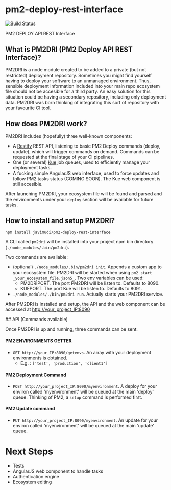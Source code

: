 # pm2-deploy-rest-interface
[![Build Status](https://api.travis-ci.org/javimudi/pm2-deploy-rest-interface.png?branch=master)](https://travis-ci.org/javimudi/pm2-deploy-rest-interface)

PM2 DEPLOY API REST Interface

## What is PM2DRI (PM2 Deploy API REST Interface)?

PM2DRI is a node module created to be added to a private (but not restricted) deployment repository. Sometimes you might find yourself having to deploy your software to an unmanaged environment. Thus, sensible deployment information included into your main repo ecosystem file should not be accesible for a third party. An easy solution for this situation could be having a secondary repository, including only deployment data. PM2DRI was born thinking of integrating this sort of repository with your favourite CI tool.

## How does PM2DRI work?

PM2DRI includes (hopefully) three well-known components:
* A [Restify](http://restify.com) REST API, listening to basic PM2 Deploy commands (deploy, update), which will trigger commands on demand. Commands can be requested at the final stage of your CI pipelines.
* One (or several) [Kue](http://automattic.github.io/kue/) job queues, used to efficiently manage your deployment tasks.
* A fucking simple AngularJS web interface, used to force updates and follow PM2 tasks status (COMING SOON). The Kue web component is still accesible.

After launching PM2DRI, your ecosystem file will be found and parsed and the environments under your `deploy` section will be available for future tasks.

## How to install and setup PM2DRI?

```
npm install javimudi/pm2-deploy-rest-interface
```

A CLI called `pm2dri` will be installed into your project npm bin directory (`./node_modules/.bin/pm2dri`).

Two commands are available:

* (optional) `./node_modules/.bin/pm2dri init`. Appends a custom app to your ecosystem file. PM2DRI will be started when using `pm2 start _your_ecosystem_file.json5_`. Two env variables can be used:
	* PM2DRIPORT. The port PM2DRI will be listen to. Defaults to 8090.
	* KUEPORT. The port Kue will be listen to. Defaults to 8091.
* `./node_modules/./bin/pm2dri run`. Actually starts your PM2DRI service.

After PM2DRI is installed and setup, the API and the web component can be accessed at [http://your_project_IP:8090](http://127.0.0.1:8090)


## API (Commands available)

Once PM2DRI is up and running, three commands can be sent.

#### PM2 ENVIRONMENTS GETTER
* `GET http://your_IP:8090/getenvs`. An array with your deployment environments is obtained.
	* E.g. : `['test', 'production', 'client1']`

#### PM2 Deployment Command
* `POST http://your_project_IP:8090/myenvironment`. A deploy for your environ called 'myenvironment' will be queued at the main 'deploy' queue. Thinking of PM2, a `setup` command is performed first.

#### PM2 Update command
* `PUT http://your_project_IP:8090/myenvironment`. An update for your environ called 'myenvironment' will be queued at the main 'update' queue.


# Next Steps

* Tests	
* AngularJS web component to handle tasks
* Authentication engine
* Ecosystem editing
